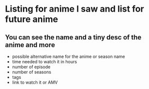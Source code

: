 # Listing for anime I saw and list for future anime

## You can see the name and a tiny desc of the anime and more

- possible alternative name for the anime or season name
- time needed to watch it in hours
- number of episode
- number of seasons
- tags
- link to watch it or AMV
